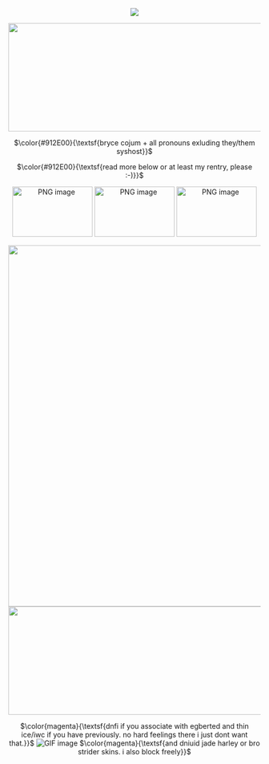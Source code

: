 <div align="center">

![](https://komarev.com/ghpvc/?username=007n7&color=d06c2b&label=views)

<img width="1280" height="216" alt="PNG image" src="https://github.com/user-attachments/assets/787f0834-80dc-4882-bbff-27fb06e45f3d" />

$\color{#912E00}{\textsf{bryce cojum + all pronouns exluding they/them syshost}}$

$\color{#912E00}{\textsf{read more below or at least my rentry, please :-)}}$

 <img width="160" height="100" alt="PNG image" src="https://github.com/user-attachments/assets/a363a505-c69e-4e49-9426-543b11ceae06" /> <img width="160" height="100" alt="PNG image" src="https://github.com/user-attachments/assets/9cb4ee89-83c7-4b42-9856-4679951bef4f" /> <img width="160" height="100" alt="PNG image" src="https://github.com/user-attachments/assets/89848d0c-6a62-4830-8697-1d0bdb28b725" />


<img width="1280" height="720" alt="PNG image" src="https://github.com/user-attachments/assets/6d175f4b-cf07-4462-aa95-6e411f0539e0" />

<img width="1280" height="216" alt="PNG image" src="https://github.com/user-attachments/assets/19760bb6-e3d5-453c-8a71-343f3c0ec29e" />

$\color{magenta}{\textsf{dnfi if you associate with egberted and thin ice/iwc if you have previously. no hard feelings there i just dont want that.}}$ ![GIF image](https://github.com/user-attachments/assets/9f44a807-e4af-415e-bca4-6a3b8e1ef079)
$\color{magenta}{\textsf{and dniuid jade harley or bro strider skins. i also block freely}}$


</div>
